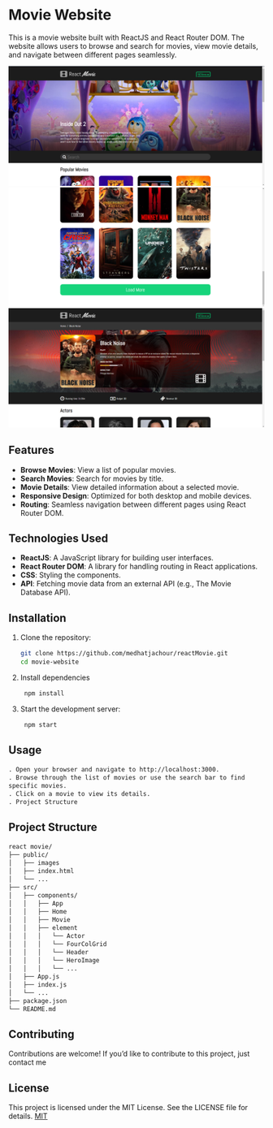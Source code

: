 # Movie Website

This is a movie website built with ReactJS and React Router DOM. The website allows users to browse and search for movies, view movie details, and navigate between different pages seamlessly.

![alt text](https://github.com/medhatjachour/reactMovie/blob/master/sample/img1.png?raw=true)
![alt text](https://github.com/medhatjachour/reactMovie/blob/master/sample/img2.png?raw=true)
![alt text](https://github.com/medhatjachour/reactMovie/blob/master/sample/img3.png?raw=true)
## Features

- **Browse Movies**: View a list of popular movies.
- **Search Movies**: Search for movies by title.
- **Movie Details**: View detailed information about a selected movie.
- **Responsive Design**: Optimized for both desktop and mobile devices.
- **Routing**: Seamless navigation between different pages using React Router DOM.

## Technologies Used

- **ReactJS**: A JavaScript library for building user interfaces.
- **React Router DOM**: A library for handling routing in React applications.
- **CSS**: Styling the components.
- **API**: Fetching movie data from an external API (e.g., The Movie Database API).

## Installation

1. Clone the repository:
   ```bash
   git clone https://github.com/medhatjachour/reactMovie.git
   cd movie-website
   ```
2. Install dependencies
   ```bash
    npm install
   ```
3. Start the development server:
   ```bash
    npm start
   ```
## Usage
    . Open your browser and navigate to http://localhost:3000.
    . Browse through the list of movies or use the search bar to find specific movies.
    . Click on a movie to view its details.
    . Project Structure
## Project Structure
    react movie/
    ├── public/
    │   ├── images
    │   ├── index.html
    │   └── ...
    ├── src/
    │   ├── components/
    │   │   ├── App
    │   │   ├── Home
    │   │   ├── Movie
    │   │   ├── element
    │   │   │   └── Actor
    │   │   │   └── FourColGrid
    │   │   │   └── Header
    │   │   │   └── HeroImage
    │   │   │   └── ...
    │   ├── App.js
    │   ├── index.js
    │   └── ...
    ├── package.json
    └── README.md

    
## Contributing

Contributions are welcome! If you’d like to contribute to this project, just contact me

## License
This project is licensed under the MIT License. See the LICENSE file for details.
[MIT](https://choosealicense.com/licenses/mit/)